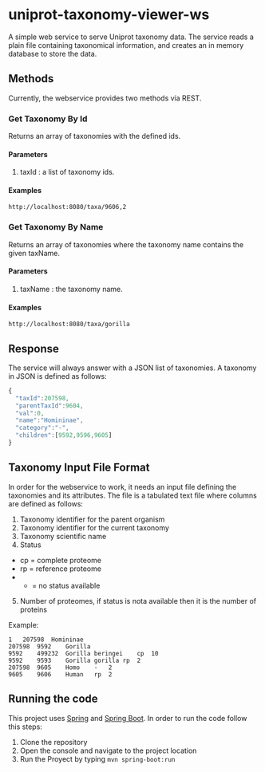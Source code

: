 uniprot-taxonomy-viewer-ws
==========================

A simple web service to serve Uniprot taxonomy data. The service reads a plain file containing taxonomical information, and creates an in memory database to store the data.

## Methods

Currently, the webservice provides two methods vía REST.

### Get Taxonomy By Id

Returns an array of taxonomies with the defined ids. 

#### Parameters 

1. taxId : a list of taxonomy ids.

#### Examples

```
http://localhost:8080/taxa/9606,2
```

### Get Taxonomy By Name

Returns an array of taxonomies where the taxonomy name contains the given taxName.

#### Parameters 

1. taxName : the taxonomy name.

#### Examples

```
http://localhost:8080/taxa/gorilla
```

## Response

The service will always answer with a JSON list of taxonomies. A taxonomy in JSON is defined as follows:

```javascript
{
  "taxId":207598,
  "parentTaxId":9604,
  "val":0,
  "name":"Homininae",
  "category":"-",
  "children":[9592,9596,9605]
}
```

## Taxonomy Input File Format

In order for the webservice to work, it needs an input file defining the taxonomies and its attributes. The file is a tabulated text file where columns are defined as follows:

1. Taxonomy identifier for the parent organism
2. Taxonomy identifier for the current taxonomy
3. Taxonomy scientific name
4. Status 
  * cp = complete proteome
  * rp = reference proteome
  * - = no status available
5. Number of proteomes, if status is nota available then it is the number of proteins

Example:

```
1	207598	Homininae
207598	9592	Gorilla
9592	499232	Gorilla beringei	cp	10
9592	9593	Gorilla gorilla	rp	2
207598	9605	Homo	-	2
9605	9606	Human	rp	2
```

## Running the code

This project uses [Spring](https://spring.io) and [Spring Boot](http://projects.spring.io/spring-boot/). In order to run the code follow this steps:

1. Clone the repository
2. Open the console and navigate to the project location
3. Run the Proyect by typing ```mvn spring-boot:run```
